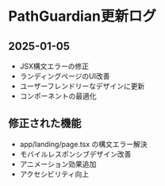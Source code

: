 # PathGuardian更新ログ

## 2025-01-05
- JSX構文エラーの修正
- ランディングページのUI改善
- ユーザーフレンドリーなデザインに更新
- コンポーネントの最適化

## 修正された機能
- app/landing/page.tsx の構文エラー解決
- モバイルレスポンシブデザイン改善
- アニメーション効果追加
- アクセシビリティ向上 